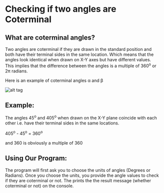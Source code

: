 # Checking if two angles are Coterminal

## What are coterminal angles?

Two angles are coterminal if they are drawn in the standard position and both have their terminal sides in the same location. Which means that the angles look identical when drawn on X-Y axes but have different values. This implies that the difference between the angles is a multiple of 360<sup>o</sup> or  2π radians.

Here is an example of coterminal angles α and β

![alt tag](https://encrypted-tbn0.gstatic.com/images?q=tbn%3AANd9GcSAVdXETjA_BXXnq3a8q7HmPBi54mMUVsGe1Bb3Cl_gsLt41bD2)

## Example:

The angles 45<sup>o</sup> and 405<sup>o</sup> when drawn on the X-Y plane coincide with each other i.e. have their terminal sides in the same locations.

405<sup>o</sup> - 45<sup>o</sup> = 360<sup>o</sup>

and 360 is obviously a multiple of 360

## Using Our Program:

The program will first ask you to choose the units of angles (Degrees or Radians). Once you choose the units, you provide the angle values to check if they are coterminal or not. The prints the the result message (whether coterminal or not) on the console.

